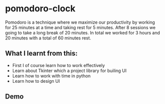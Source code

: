 # pomodoro-clock
Pomodoro is a technique where we maximize our productivity by working for 25 minutes at a time and taking rest for 5 minutes. After 8 sessions we going to take a long break of 20 minutes. In total we worked for 3 hours and 20 minutes with a total of 60 minutes rest.
## What I learnt from this:
- First I of course learn how to work effectively
- Learn about Tkinter which a project library for builing UI
- Learn how to work with time in python
- Learn how to design UI
## Demo

